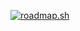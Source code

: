[![roadmap.sh](https://roadmap.sh/card/wide/6771214e70129741a8e72576?variant=dark&roadmaps=67741aa570129741a86236c7%2Ccyber-security%2Cpython%2C67912ae398c00f71172153b2)](https://roadmap.sh)

<!--
**jsphu/jsphu** is a ✨ _special_ ✨ repository because its `README.md` (this file) appears on your GitHub profile.

Here are some ideas to get you started:

- 🔭 I’m currently working on ...
- 🌱 I’m currently learning ...
- 👯 I’m looking to collaborate on ...
- 🤔 I’m looking for help with ...
- 💬 Ask me about ...
- 📫 How to reach me: ...
- 😄 Pronouns: ...
- ⚡ Fun fact: ...
-->
